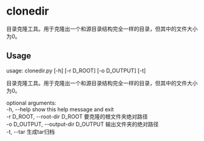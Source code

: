 # clonedir
目录克隆工具。用于克隆出一个和源目录结构完全一样的目录，但其中的文件大小为0。

## Usage

usage: clonedir.py [-h] [-r D_ROOT] [-o D_OUTPUT] [-t]  

目录克隆工具。用于克隆出一个和源目录结构完全一样的目录，但其中的文件大小为0。  

optional arguments:  
  -h, --help                            show this help message and exit  
  -r D_ROOT, --root-dir D_ROOT          要克隆的根文件夹绝对路径  
  -o D_OUTPUT, --output-dir D_OUTPUT    输出文件夹的绝对路径  
  -t, --tar                             生成tar归档  
